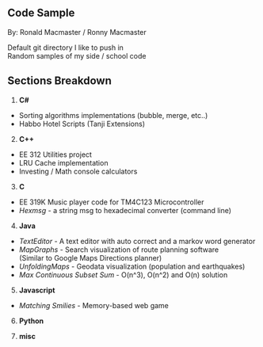 ## Code Sample

By: Ronald Macmaster / Ronny Macmaster  

Default git directory I like to push in  
Random samples of my side / school code  

## Sections Breakdown  
1) **C#**  
* Sorting algorithms implementations (bubble, merge, etc..)  
* Habbo Hotel Scripts (Tanji Extensions)  

2) **C++**  
* EE 312 Utilities project    
* LRU Cache implementation  
* Investing / Math console calculators  

3) **C**  
* EE 319K Music player code for TM4C123 Microcontroller  
* _Hexmsg_ - a string msg to hexadecimal converter (command line)  

4) **Java**  
* _TextEditor_ - A text editor with auto correct and a markov word generator  
* _MapGraphs_ - Search visualization of route planning software  
  (Similar to Google Maps Directions planner)    
* _UnfoldingMaps_ - Geodata visualization (population and earthquakes)  
* _Max Continuous Subset Sum_ - O(n^3), O(n^2) and O(n) solution  

5) **Javascript**  
* _Matching Smilies_ - Memory-based web game  

6) **Python**  


7) **misc**  

